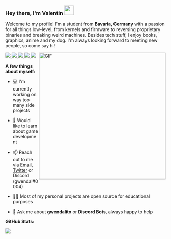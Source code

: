### Hey there, I'm Valentin <img src="https://media.giphy.com/media/hvRJCLFzcasrR4ia7z/giphy.gif" width="30px">

Welcome to my profile! I'm a student from **Bavaria, Germany** with a passion for all things low-level,
from kernels and firmware to reversing proprietary binaries and breaking weird machines. Besides tech stuff,
I enjoy books, graphics, anime and my dog. I'm always looking forward to meeting new people, so come say hi!

<a href="https://github.com/vbe0201">
  <img src="https://badges.pufler.dev/visits/vbe0201/vbe0201?style=flat-square&color=black&logo=github">
</a>
<a href="https://github.com/vbe0201">
  <img src="https://badges.pufler.dev/years/vbe0201?style=flat-square&color=black&logo=github">
</a>
<a href="https://github.com/vbe0201?tab=repositories">
  <img src="https://badges.pufler.dev/repos/vbe0201?style=flat-square&color=black&logo=github">
</a>
<a href="https://gist.github.com/vbe0201">
  <img src="https://badges.pufler.dev/gists/vbe0201?style=flat-square&color=black&logo=github">
</a>
<a href="https://badges.pufler.dev">
  <img src="https://badges.pufler.dev/commits/monthly/vbe0201?style=flat-square&color=black&logo=github">
</a>

<img align="right" alt="GIF" src="https://github.com/vbe0201/vbe0201/blob/master/hackermans.gif?raw=true" width="398px">

**A few things about myself:**

- 💻 I'm currently working on way too many side projects

- 🧐 Would like to learn about game development

- 📫 Reach out to me via [Email](mailto:milo@gwendalito.com), [Twitter](https://twitter.com/gwendaldev)
or Discord (gwendal#0004)

- 👨‍💻 Most of my personal projects are open source for educational purposes

- 💬 Ask me about **gwendalito** or **Discord Bots**, always happy to help

**GitHub Stats:**

<img src="https://github-readme-stats.vercel.app/api?username=gwendalos&show_icons=true&theme=tokyonight">
